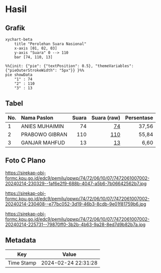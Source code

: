 # Hasil

## Grafik

```mermaid
xychart-beta
    title "Perolehan Suara Nasional"
    x-axis [01, 02, 03]
    y-axis "Suara" 0 --> 110
    bar [74, 110, 13]
```

```mermaid
%%{init: {"pie": {"textPosition": 0.5}, "themeVariables": {"pieOuterStrokeWidth": "5px"}} }%%
pie showData
    "1" : 74
    "2" : 110
    "3" : 13
```

## Tabel

| No. | Nama Paslon    | Suara | Suara (raw) | Persentase |
|:--- |:-------------- | -----:| -----------:| ----------:|
| 1   | ANIES MUHAIMIN | 74    | [74][p-1]   | 37,56      |
| 2   | PRABOWO GIBRAN | 110   | [110][p-2]  | 55,84      |
| 3   | GANJAR MAHFUD  | 13    | [13][p-3]   | 6,60       |


[p-1]: https://github.com/gigit-pemilu/pemilu-2024/blob/main/pilpres/hitung-suara/sub/74-sulawesi-tenggara/sub/72-kota-bau-bau/sub/06-murhum/sub/1007-wajo/sub/002-tps/sub/paslon-1.txt
[p-2]: https://github.com/gigit-pemilu/pemilu-2024/blob/main/pilpres/hitung-suara/sub/74-sulawesi-tenggara/sub/72-kota-bau-bau/sub/06-murhum/sub/1007-wajo/sub/002-tps/sub/paslon-2.txt
[p-3]: https://github.com/gigit-pemilu/pemilu-2024/blob/main/pilpres/hitung-suara/sub/74-sulawesi-tenggara/sub/72-kota-bau-bau/sub/06-murhum/sub/1007-wajo/sub/002-tps/sub/paslon-3.txt

## Foto C Plano

https://sirekap-obj-formc.kpu.go.id/edc9/pemilu/ppwp/74/72/06/10/07/7472061007002-20240214-230329--1af6e2f9-688b-4047-a5b6-7b06642562b7.jpg

https://sirekap-obj-formc.kpu.go.id/edc9/pemilu/ppwp/74/72/06/10/07/7472061007002-20240214-230408--e77bc052-3d19-46b3-8cdb-9e01f81759b6.jpg

https://sirekap-obj-formc.kpu.go.id/edc9/pemilu/ppwp/74/72/06/10/07/7472061007002-20240214-225731--79870ff0-3b2b-4b63-9a28-8ed7d9b82b7a.jpg


## Metadata

| Key        | Value               |
| ---------- | ------------------- |
| Time Stamp | 2024-02-24 22:31:28 |



